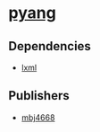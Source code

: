 # [pyang](https://pypi.org/project/pyang)

## Dependencies
- [lxml](packages/l/lxml.md)



## Publishers
- [mbj4668](https://pypi.org/user/mbj4668)

